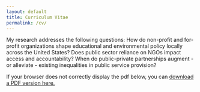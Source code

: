 ```yaml
---
layout: default
title: Curriculum Vitae
permalink: /cv/
---
```


My research addresses the following questions: How do non-profit and for-profit organizations shape educational and environmental policy locally across the United States? Does public sector reliance on NGOs impact access and accountability? When do public-private partnerships augment - or alleviate - existing inequalities in public service provision?

If your browser does not correctly display the pdf below, you can
<a href="https://docs.google.com/gview?url=https://cadenwillse.github.io/CV/Willse_CV.pdf&embedded=true" target="_blank">download a PDF version here. </a>

<object data="https://cadencewillse.github.io/CV/Willse2022.pdf" type="application/pdf" width="100%" height="1000px">	
 </object>
